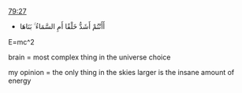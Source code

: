 [79:27](https://quran.com/79/27)
 - أَأَنْتُمْ أَشَدُّ خَلْقًا أَمِ السَّمَاءُ ۚ بَنَاهَا

E=mc^2

brain = most complex thing in the universe
choice

my opinion = the only thing in the skies larger is the insane amount of energy
